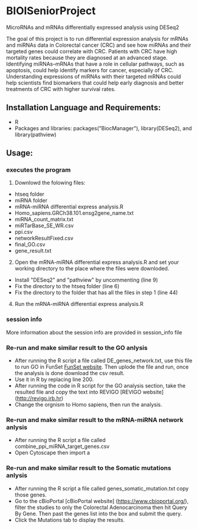 # BIOISeniorProject
MicroRNAs and mRNAs differentially expressed analysis using DESeq2

The goal of this project is to run differential expression analysis for mRNAs and miRNAs data in Colorectal cancer (CRC) and see how miRNAs and their targeted genes could correlate with CRC. Patients with CRC have high mortality rates because they are diagnosed at an advanced stage. Identifying miRNAs–mRNAs that have a role in cellular pathways, such as apoptosis, could help identify markers for cancer, especially of CRC. Understanding expressions of miRNAs with their targeted mRNAs could help scientists find biomarkers that could help early diagnosis and better treatments of CRC with higher survival rates.

## Installation Language and Requirements:
- R
- Packages and libraries: packages("BiocManager"), library(DESeq2), and library(pathview)

## Usage:
### executes the program
1. Downlowd the folowing files:
- htseq folder
- miRNA folder
- mRNA-miRNA differential express analysis.R
- Homo_sapiens.GRCh38.101.ensg2gene_name.txt
- miRNA_count_matrix.txt
- miRTarBase_SE_WR.csv
- ppi.csv
- networkResultFixed.csv
- final_GO.csv
- gene_result.txt
2. Open the mRNA-miRNA differential express analysis.R and set your working directory to the place where the files were downloded.
- Install "DESeq2" and "pathview" by uncommenting (line 9)
- Fix the directory to the htseq folder (line 6)
- Fix the directory to the folder that has all the files in step 1 (line 44)
4. Run the mRNA-miRNA differential express analysis.R

### session info
More information about the session info are provided in session_info file

### Re-run and make similar result to the GO anlysis
- After running the R script a file called DE_genes_network.txt, use this file to run GO in FunSet [FunSet website](http://funset.uno/). Then uplode the file and run, once the analysis is done download the csv result.
- Use it in R by replacing line 200.
- After running the code in R script for the GO analysis section, take the resulted file and copy the text into REVIGO [REVIGO website] (http://revigo.irb.hr)
- Change the orgnism to Homo sapiens, then run the analysis.

### Re-run and make similar result to the mRNA-miRNA network anlysis
- After running the R script a file called combine_ppi_miRNA_target_genes.csv
- Open Cytoscape then import a 


### Re-run and make similar result to the Somatic mutations anlysis
- After running the R script a file called genes_somatic_mutation.txt copy those genes. 
- Go to the cBioPortal [cBioPortal website] (https://www.cbioportal.org/), filter the studies to only the Colorectal Adenocarcinoma then hit Query By Gene. Then past the genes list into the box and submit the query. 
- Click the Mutations tab to display the results.

